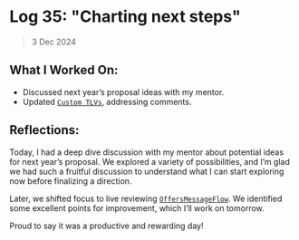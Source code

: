 # Log 35: "Charting next steps"

> 3 Dec 2024

## What I Worked On:

- Discussed next year’s proposal ideas with my mentor.
- Updated
  [`Custom TLVs`](https://github.com/shaavan/rust-lightning/commits/pr2830.09),
  addressing comments.

## Reflections:

Today, I had a deep dive discussion with my mentor about potential ideas for
next year’s proposal. We explored a variety of possibilities, and I’m glad we
had such a fruitful discussion to understand what I can start exploring now
before finalizing a direction.

Later, we shifted focus to live reviewing
[`OffersMessageFlow`](https://github.com/lightningdevkit/rust-lightning/pull/3412).
We identified some excellent points for improvement, which I’ll work on
tomorrow.

Proud to say it was a productive and rewarding day!
